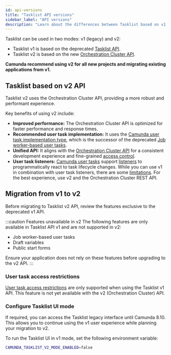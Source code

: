 ```yaml
---
id: api-versions
title: "Tasklist API versions"
sidebar_label: "API versions"
description: "Learn about the differences between Tasklist based on v1 and v2 API, and how to migrate."
---
```


Tasklist can be used in two modes: v1 (legacy) and v2:

- Tasklist v1 is based on the deprecated [Tasklist API](../../apis-tools/tasklist-api-rest/tasklist-api-rest-overview.md).
- Tasklist v2 is based on the new [Orchestration Cluster API](../../apis-tools/orchestration-cluster-api-rest/orchestration-cluster-api-rest-overview.md).

**Camunda recommend using v2 for all new projects and migrating existing applications from v1.**

## Tasklist based on v2 API

Tasklist v2 uses the Orchestration Cluster API, providing a more robust and performant experience.

Key benefits of using v2 include:

- **Improved performance:** The Orchestration Cluster API is optimized for faster performance and response times.
- **Recommended user task implementation:** It uses the [Camunda user task implementation type](../modeler/bpmn/user-tasks/user-tasks.md#camunda-user-tasks), which is the successor of the deprecated [Job
  worker-based user tasks](components/modeler/bpmn/user-tasks/user-tasks.md#job-worker-implementation).
- **Unified API:** It aligns with the [Orchestration Cluster API](../../apis-tools/orchestration-cluster-api-rest/orchestration-cluster-api-rest-overview.md) for a consistent development experience and fine-grained [access control](../concepts/access-control/access-control-overview.md).
- **User task listeners:** [Camunda user tasks](../modeler/bpmn/user-tasks/user-tasks.md#camunda-user-tasks) support [listeners](components/concepts/user-task-listeners.md) to programmatically react to task lifecycle changes. While you can use v1 in combination with user task listeners, there are some [limitations](components/concepts/user-task-listeners.md#limitations-for-tasklist-v1). For the best experience, use v2 and the Orchestration Cluster REST API.

## Migration from v1 to v2

Before migrating to Tasklist v2 API, review the features exclusive to the deprecated v1 API.

:::caution Features unavailable in v2
The following features are only available in Tasklist API v1 and are not supported in v2:

- Job worker-based user tasks
- Draft variables
- Public start forms

Ensure your application does not rely on these features before upgrading to the v2 API.
:::

### User task access restrictions

[User task access restrictions](./user-task-access-restrictions.md) are only supported when using the Tasklist v1 API. This feature is not yet available with the v2 (Orchestration Cluster) API.

### Configure Tasklist UI mode

If required, you can access the Tasklist legacy interface until Camunda 8.10. This allows you to continue using the v1 user experience while planning your migration to v2.

To run the Tasklist UI in v1 mode, set the following environment variable:

```bash
CAMUNDA_TASKLIST_V2_MODE_ENABLED=false
```
